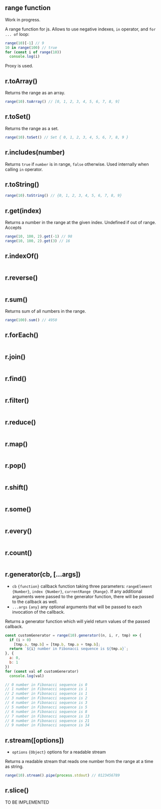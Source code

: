 ## range function
Work in progress.

A range function for js.
Allows to use negative indexes, `in` operator, and `for ... of` loop:
```js
range(10)[-1] // 9
10 in range(100) // true
for (const i of range(10))
  console.log(i)
```
Proxy is used.

## r.toArray()
Returns the range as an array.
```js
range(10).toArray() // [0, 1, 2, 3, 4, 5, 6, 7, 8, 9]
```
## r.toSet()
Returns the range as a set.
```js
range(10).toSet() // Set { 0, 1, 2, 3, 4, 5, 6, 7, 8, 9 }
```
## r.includes(number)

Returns `true` if `number` is in range, `false` otherwise. Used internally when calling `in` operator.
## r.toString()
```js
range(10).toString() // {0, 1, 2, 3, 4, 5, 6, 7, 8, 9}
```
## r.get(index)
Returns a number in the range at the given index. Undefined if out of range. Accepts 
```js
range(10, 100, 2).get(-1) // 98
range(10, 100, 2).get(3) // 16
```
## r.indexOf()
```js

```
## r.reverse()
```js

```
## r.sum()
Returns sum of all numbers in the range.
```js
range(100).sum() // 4950
```

## r.forEach()
```js

```
## r.join()
```js

```
## r.find()
```js

```
## r.filter()
```js

```
## r.reduce()
```js

```
## r.map()
```js

```
## r.pop()
```js

```
## r.shift()
```js

```
## r.some()
```js

```
## r.every()
```js

```
## r.count()
```js

```
## r.generator(cb, [...args])
* `cb` `{function}` callback function taking three parameters: `rangeElement {Number}`, `index {Number}`, `currentRange {Range}`. If any additional arguments were passed to the generator function, there will be passed to the callback as well.
* `...args` `{any}` any optional arguments that will be passed to each invocation of the callback.

Returns a generator function which will yield return values of the passed callback.
```js
const customGenerator = range(10).generator((n, i, r, tmp) => {
  if (i > 0)
    [tmp.a, tmp.b] = [tmp.b, tmp.a + tmp.b];
  return `${i} number in Fibonacci sequence is ${tmp.a}`;
}, {
  a: 0,
  b: 1
})
for (const val of customGenerator)
  console.log(val)

// 0 number in Fibonacci sequence is 0
// 1 number in Fibonacci sequence is 1
// 2 number in Fibonacci sequence is 1
// 3 number in Fibonacci sequence is 2
// 4 number in Fibonacci sequence is 3
// 5 number in Fibonacci sequence is 5
// 6 number in Fibonacci sequence is 8
// 7 number in Fibonacci sequence is 13
// 8 number in Fibonacci sequence is 21
// 9 number in Fibonacci sequence is 34
```
## r.stream([options])
* `options` `{Object}` options for a readable stream

Returns a readable stream that reads one number from the range at a time as string.
```js
range(10).stream().pipe(process.stdout) // 0123456789
```
## r.slice()
TO BE IMPLEMENTED
```js

```